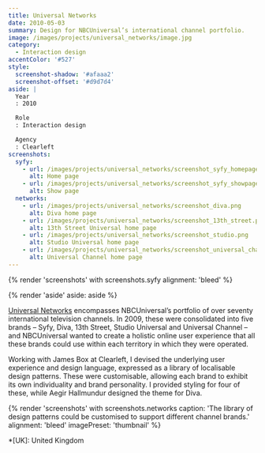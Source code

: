 ```yaml
---
title: Universal Networks
date: 2010-05-03
summary: Design for NBCUniversal’s international channel portfolio.
image: /images/projects/universal_networks/image.jpg
category:
  - Interaction design
accentColor: '#527'
style:
  screenshot-shadow: '#afaaa2'
  screenshot-offset: '#d9d7d4'
aside: |
  Year
  : 2010

  Role
  : Interaction design

  Agency
  : Clearleft
screenshots:
  syfy:
    - url: /images/projects/universal_networks/screenshot_syfy_homepage.png
      alt: Home page
    - url: /images/projects/universal_networks/screenshot_syfy_showpage.png
      alt: Show page
  networks:
    - url: /images/projects/universal_networks/screenshot_diva.png
      alt: Diva home page
    - url: /images/projects/universal_networks/screenshot_13th_street.png
      alt: 13th Street Universal home page
    - url: /images/projects/universal_networks/screenshot_studio.png
      alt: Studio Universal home page
    - url: /images/projects/universal_networks/screenshot_universal_channel.png
      alt: Universal Channel home page
---
```

{% render 'screenshots' with screenshots.syfy
  alignment: 'bleed'
%}

{% render 'aside'
  aside: aside
%}

[Universal Networks][1] encompasses NBCUniversal’s portfolio of over seventy international television channels. In 2009, these were consolidated into five brands – Syfy, Diva, 13th Street, Studio Universal and Universal Channel – and NBCUniversal wanted to create a holistic online user experience that all these brands could use within each territory in which they were operated.

Working with James Box at Clearleft, I devised the underlying user experience and design language, expressed as a library of localisable design patterns. These were customisable, allowing each brand to exhibit its own individuality and brand personality. I provided styling for four of these, while Aegir Hallmundur designed the theme for Diva.

{% render 'screenshots' with screenshots.networks
  caption: 'The library of design patterns could be customised to support different channel brands.'
  alignment: 'bleed'
  imagePreset: 'thumbnail'
%}

[1]: https://en.wikipedia.org/wiki/NBCUniversal_International_Networks

*[UK]: United Kingdom
